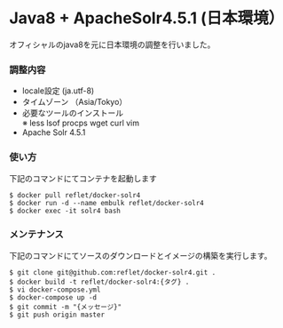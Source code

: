 # Java8 + ApacheSolr4.5.1 (日本環境）

オフィシャルのjava8を元に日本環境の調整を行いました。

### 調整内容 ###

* locale設定 (ja.utf-8)
* タイムゾーン （Asia/Tokyo）
* 必要なツールのインストール  
※ less lsof procps wget curl vim
* Apache Solr 4.5.1

### 使い方 ###

下記のコマンドにてコンテナを起動します

```
$ docker pull reflet/docker-solr4
$ docker run -d --name embulk reflet/docker-solr4
$ docker exec -it solr4 bash
```

### メンテナンス ###

下記のコマンドにてソースのダウンロードとイメージの構築を実行します。

```
$ git clone git@github.com:reflet/docker-solr4.git .
$ docker build -t reflet/docker-solr4:{タグ} .
$ vi docker-compose.yml
$ docker-compose up -d
$ git commit -m "{メッセージ}"
$ git push origin master
```

